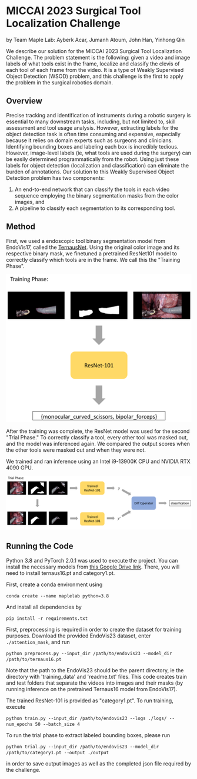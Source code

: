 # MICCAI 2023 Surgical Tool Localization Challenge
by Team Maple Lab: Ayberk Acar, Jumanh Atoum, John Han, Yinhong Qin

We describe our solution for the MICCAI 2023 Surgical Tool Localization Challenge. The problem statement is the following: given a video and image labels of what tools exist in the frame, localize and classify the clevis of each tool of each frame from the video. It is a type of Weakly Supervised Object Detection (WSOD) problem, and this challenge is the first to apply the problem in the surgical robotics domain. 

## Overview 
Precise tracking and identification of instruments during a robotic surgery is essential to many downstream tasks, including, but not limited to, skill assessment and tool usage analysis. However, extracting labels for the object detection task is often time consuming and expensive, especially because it relies on domain experts such as surgeons and clinicians. Identifying bounding boxes and labeling each box is incredibly tedious. However, image-level labels (ie, what tools are used during the surgery) can be easily determined programmatically from the robot. Using just these labels for object detection (localization and classification) can eliminate the burden of annotations. Our solution to this Weakly Supervised Object Detection problem has two components:

1. An end-to-end network that can classify the tools in each video sequence employing the binary segmentation masks from the color images, and
2. A pipeline to classify each segmentation to its corresponding tool. 

## Method
First, we used a endoscopic tool binary segmentation model from EndoVis17, called the [TernausNet](https://github.com/ternaus/robot-surgery-segmentation). Using the original color image and its respective binary mask, we finetuned a pretrained ResNet101 model to correctly classify which tools are in the frame. We call this the "Training Phase".

<img src="figs/training_phase.png" alt="drawing" width="600"/>

After the training was complete, the ResNet model was used for the second "Trial Phase." To correctly classify a tool, every other tool was masked out, and the model was inferenced again. We compared the output scores when the other tools were masked out and when they were not. 

We trained and ran inference using an Intel i9-13900K CPU and NVIDIA RTX 4090 GPU.

<img src="figs/trial_phase.png" alt="drawing" width="1000"/>

## Running the Code
Python 3.8 and PyTorch 2.0.1 was used to execute the project. You can install the necessary models from [this Google Drive link](https://drive.google.com/drive/folders/1q4RZPZ2cdhV6SMhZDEK83sNrqWuvtFNO?usp=sharing). There, you will need to install ternaus16.pt and category1.pt. 

First, create a conda environment using 

```
conda create --name maplelab python=3.8
```

And install all dependencies by

```
pip install -r requirements.txt
```

First, preprocessing is required in order to create the dataset for training purposes. Download the provided EndoVis23 dataset, enter `./attention_mask`, and run

```
python preprocess.py --input_dir /path/to/endovis23 --model_dir /path/to/ternaus16.pt
```

Note that the path to the EndoVis23 should be the parent directory, ie the directory with 'training_data' and 'readme.txt' files. This code creates train and test folders that separate the videos into images and their masks (by running inference on the pretrained Ternaus16 model from EndoVis17).

The trained ResNet-101 is provided as "category1.pt". To run training, execute

```
python train.py --input_dir /path/to/endovis23 --logs ./logs/ --num_epochs 50 --batch_size 4
```

To run the trial phase to extract labeled bounding boxes, please run 

```
python trial.py --input_dir /path/to/endovis23 --model_dir /path/to/category1.pt --output ./output
```

in order to save output images as well as the completed json file required by the challenge.